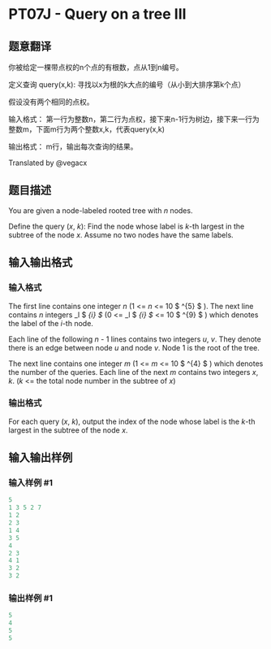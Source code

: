 # PT07J - Query on a tree III

## 题意翻译

你被给定一棵带点权的n个点的有根数，点从1到n编号。

定义查询 query(x,k): 寻找以x为根的k大点的编号（从小到大排序第k个点）

假设没有两个相同的点权。

输入格式： 第一行为整数n，第二行为点权，接下来n-1行为树边，接下来一行为整数m，下面m行为两个整数x,k，代表query(x,k)

输出格式： m行，输出每次查询的结果。

Translated by @vegacx 

## 题目描述

 You are given a node-labeled rooted tree with _n_ nodes.

Define the query (_x_, _k_): Find the node whose label is _k_-th largest in the subtree of the node _x_. Assume no two nodes have the same labels.

## 输入输出格式

### 输入格式

 The first line contains one integer _n_ (1 <= _n_ <= 10 $ ^{5} $ ). The next line contains _n_ integers _l $ _{i} $_ (0 <= _l $ _{i} $_ <= 10 $ ^{9} $ ) which denotes the label of the _i_-th node.

Each line of the following _n_ - 1 lines contains two integers _u_, _v_. They denote there is an edge between node _u_ and node _v_. Node 1 is the root of the tree.

The next line contains one integer _m_ (1 <= _m_ <= 10 $ ^{4} $ ) which denotes the number of the queries. Each line of the next _m_ contains two integers _x_, _k_. (_k_ <= the total node number in the subtree of _x_)

### 输出格式

For each query (_x_, _k_), output the index of the node whose label is the _k_-th largest in the subtree of the node _x_.

## 输入输出样例

### 输入样例 #1

```cpp
5
1 3 5 2 7
1 2
2 3
1 4
3 5
4
2 3
4 1
3 2
3 2
```


### 输出样例 #1

```cpp
5
4
5
5
```


